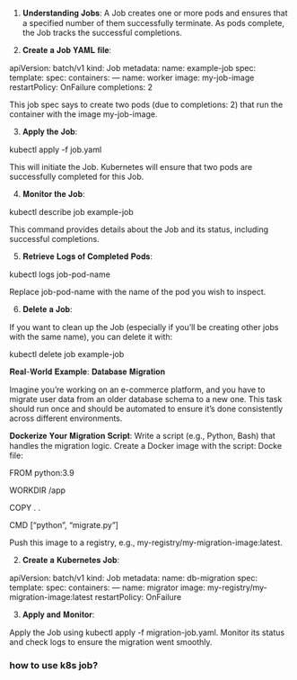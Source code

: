1. 𝐔𝐧𝐝𝐞𝐫𝐬𝐭𝐚𝐧𝐝𝐢𝐧𝐠 𝐉𝐨𝐛𝐬:
A Job creates one or more pods and ensures that a specified number of them successfully terminate. As pods complete, the Job tracks the successful completions.


3. 𝐂𝐫𝐞𝐚𝐭𝐞 𝐚 𝐉𝐨𝐛 𝐘𝐀𝐌𝐋 𝐟𝐢𝐥𝐞:

apiVersion: batch/v1
kind: Job
metadata:
name: example-job
spec:
template:
spec:
containers:
— name: worker
image: my-job-image
restartPolicy: OnFailure
completions: 2

This job spec says to create two pods (due to completions: 2) that run the container with the image my-job-image.


3. 𝐀𝐩𝐩𝐥𝐲 𝐭𝐡𝐞 𝐉𝐨𝐛:

kubectl apply -f job.yaml

This will initiate the Job. Kubernetes will ensure that two pods are successfully completed for this Job.


4. 𝐌𝐨𝐧𝐢𝐭𝐨𝐫 𝐭𝐡𝐞 𝐉𝐨𝐛:

kubectl describe job example-job

This command provides details about the Job and its status, including successful completions.


5. 𝐑𝐞𝐭𝐫𝐢𝐞𝐯𝐞 𝐋𝐨𝐠𝐬 𝐨𝐟 𝐂𝐨𝐦𝐩𝐥𝐞𝐭𝐞𝐝 𝐏𝐨𝐝𝐬:

kubectl logs job-pod-name

Replace job-pod-name with the name of the pod you wish to inspect.


6. 𝐃𝐞𝐥𝐞𝐭𝐞 𝐚 𝐉𝐨𝐛:

If you want to clean up the Job (especially if you’ll be creating other jobs with the same name), you can delete it with:

kubectl delete job example-job


𝐑𝐞𝐚𝐥-𝐖𝐨𝐫𝐥𝐝 𝐄𝐱𝐚𝐦𝐩𝐥𝐞: 𝐃𝐚𝐭𝐚𝐛𝐚𝐬𝐞 𝐌𝐢𝐠𝐫𝐚𝐭𝐢𝐨𝐧

Imagine you’re working on an e-commerce platform, and you have to migrate user data from an older database schema to a new one. This task should run once and should be automated to ensure it’s done consistently across different environments.


𝐃𝐨𝐜𝐤𝐞𝐫𝐢𝐳𝐞 𝐘𝐨𝐮𝐫 𝐌𝐢𝐠𝐫𝐚𝐭𝐢𝐨𝐧 𝐒𝐜𝐫𝐢𝐩𝐭:
Write a script (e.g., Python, Bash) that handles the migration logic.
Create a Docker image with the script:
Docke file:

FROM python:3.9

WORKDIR /app

COPY . .

CMD [“python”, “migrate.py”]

Push this image to a registry, e.g., my-registry/my-migration-image:latest.


2. 𝐂𝐫𝐞𝐚𝐭𝐞 𝐚 𝐊𝐮𝐛𝐞𝐫𝐧𝐞𝐭𝐞𝐬 𝐉𝐨𝐛:

apiVersion: batch/v1
kind: Job
metadata:
name: db-migration
spec:
template:
spec:
containers:
— name: migrator
image: my-registry/my-migration-image:latest
restartPolicy: OnFailure


3. 𝐀𝐩𝐩𝐥𝐲 𝐚𝐧𝐝 𝐌𝐨𝐧𝐢𝐭𝐨𝐫:

Apply the Job using kubectl apply -f migration-job.yaml.
Monitor its status and check logs to ensure the migration went smoothly.



### how to use k8s job?
